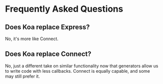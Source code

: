 
# Frequently Asked Questions

## Does Koa replace Express?

  No, it's more like Connect.

## Does Koa replace Connect?

  No, just a different take on similar functionality
  now that generators allow us to write code with less
  callbacks. Connect is equally capable, and some may still prefer it.
